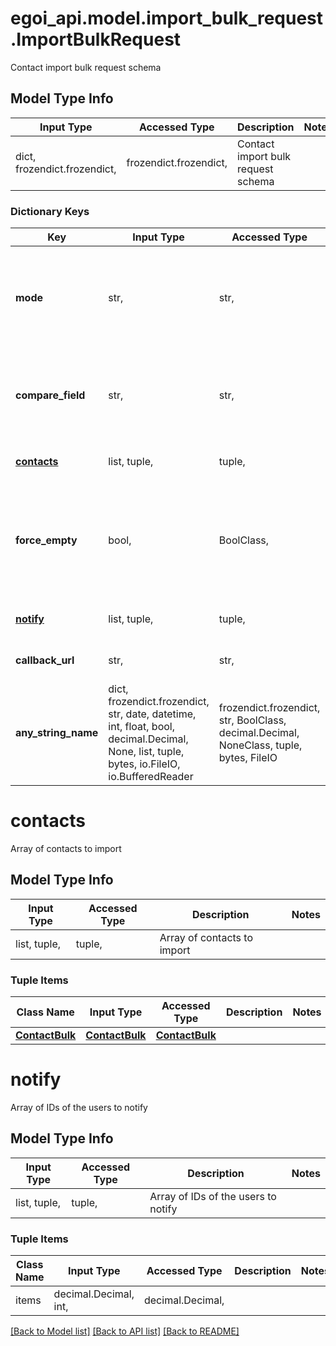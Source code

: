 # egoi_api.model.import_bulk_request.ImportBulkRequest

Contact import bulk request schema

## Model Type Info
Input Type | Accessed Type | Description | Notes
------------ | ------------- | ------------- | -------------
dict, frozendict.frozendict,  | frozendict.frozendict,  | Contact import bulk request schema | 

### Dictionary Keys
Key | Input Type | Accessed Type | Description | Notes
------------ | ------------- | ------------- | ------------- | -------------
**mode** | str,  | str,  | Add new contacts only (&#x27;add&#x27;) or add and replace existing ones (&#x27;update&#x27;) | must be one of ["add", "update", ] 
**compare_field** | str,  | str,  | Field ID which will be mapped for comparison to prevent duplicates) | 
**[contacts](#contacts)** | list, tuple,  | tuple,  | Array of contacts to import | 
**force_empty** | bool,  | BoolClass,  | If &#x27;true&#x27; accepts empty values and erases those fields | [optional] if omitted the server will use the default value of False
**[notify](#notify)** | list, tuple,  | tuple,  | Array of IDs of the users to notify | [optional] 
**callback_url** | str,  | str,  | Url to receive the report | [optional] 
**any_string_name** | dict, frozendict.frozendict, str, date, datetime, int, float, bool, decimal.Decimal, None, list, tuple, bytes, io.FileIO, io.BufferedReader | frozendict.frozendict, str, BoolClass, decimal.Decimal, NoneClass, tuple, bytes, FileIO | any string name can be used but the value must be the correct type | [optional]

# contacts

Array of contacts to import

## Model Type Info
Input Type | Accessed Type | Description | Notes
------------ | ------------- | ------------- | -------------
list, tuple,  | tuple,  | Array of contacts to import | 

### Tuple Items
Class Name | Input Type | Accessed Type | Description | Notes
------------- | ------------- | ------------- | ------------- | -------------
[**ContactBulk**](ContactBulk.md) | [**ContactBulk**](ContactBulk.md) | [**ContactBulk**](ContactBulk.md) |  | 

# notify

Array of IDs of the users to notify

## Model Type Info
Input Type | Accessed Type | Description | Notes
------------ | ------------- | ------------- | -------------
list, tuple,  | tuple,  | Array of IDs of the users to notify | 

### Tuple Items
Class Name | Input Type | Accessed Type | Description | Notes
------------- | ------------- | ------------- | ------------- | -------------
items | decimal.Decimal, int,  | decimal.Decimal,  |  | 

[[Back to Model list]](../../README.md#documentation-for-models) [[Back to API list]](../../README.md#documentation-for-api-endpoints) [[Back to README]](../../README.md)

